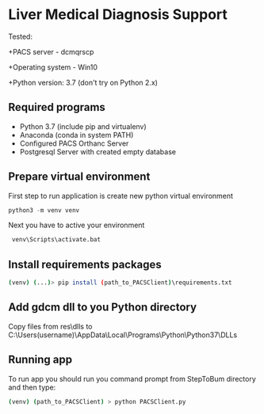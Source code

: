 Liver Medical Diagnosis Support
=========

Tested: 

+PACS server - dcmqrscp 

+Operating system - Win10

+Python version: 3.7 (don't try on Python 2.x)

## Required programs
+ Python 3.7 (include pip and virtualenv)
+ Anaconda (conda in system PATH)
+ Configured PACS Orthanc Server
+ Postgresql Server with created empty database 

## Prepare virtual environment

First step to run application is create new python virtual environment

``` python
python3 -m venv venv
```
Next you have to active your environment
``` bash
 venv\Scripts\activate.bat
``` 
## Install requirements packages
``` bash
(venv) (...)> pip install (path_to_PACSClient)\requirements.txt
```
## Add gdcm dll to you Python directory

Copy files from res\dlls to C:\Users\(username)\AppData\Local\Programs\Python\Python37\DLLs

## Running app
To run app you should run you command prompt from StepToBum directory and then type:
``` bash
(venv) (path_to_PACSClient) > python PACSClient.py
```
